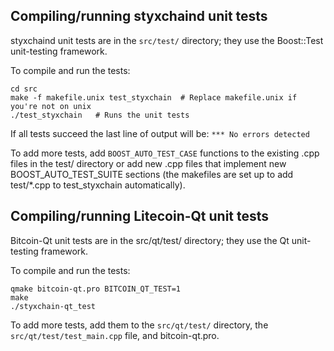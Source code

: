 Compiling/running styxchaind unit tests
------------------------------------

styxchaind unit tests are in the `src/test/` directory; they
use the Boost::Test unit-testing framework.

To compile and run the tests:

	cd src
	make -f makefile.unix test_styxchain  # Replace makefile.unix if you're not on unix
	./test_styxchain   # Runs the unit tests

If all tests succeed the last line of output will be:
`*** No errors detected`

To add more tests, add `BOOST_AUTO_TEST_CASE` functions to the existing
.cpp files in the test/ directory or add new .cpp files that
implement new BOOST_AUTO_TEST_SUITE sections (the makefiles are
set up to add test/*.cpp to test_styxchain automatically).


Compiling/running Litecoin-Qt unit tests
---------------------------------------

Bitcoin-Qt unit tests are in the src/qt/test/ directory; they
use the Qt unit-testing framework.

To compile and run the tests:

	qmake bitcoin-qt.pro BITCOIN_QT_TEST=1
	make
	./styxchain-qt_test

To add more tests, add them to the `src/qt/test/` directory,
the `src/qt/test/test_main.cpp` file, and bitcoin-qt.pro.
